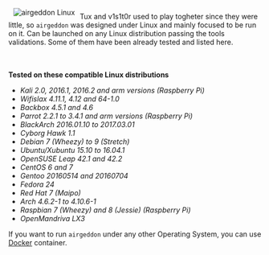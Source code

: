 <img src="https://raw.githubusercontent.com/v1s1t0r1sh3r3/airgeddon/master/imgs/wiki/alien_tux.png" align="left" hspace="10" vspace="6" title="airgeddon Linux"/>

Tux and v1s1t0r used to play togheter since they were little, so `airgeddon` was designed under Linux and mainly focused to be run on it. Can be launched on any Linux distribution passing the tools validations. Some of them have been already tested and listed here.

<br/><br/>
<strong>Tested on these compatible Linux distributions</strong>
<ul>
	<em>
		<li>Kali 2.0, 2016.1, 2016.2 and arm versions (Raspberry Pi)</li>
		<li>Wifislax 4.11.1, 4.12 and 64-1.0</li>
		<li>Backbox 4.5.1 and 4.6</li>
		<li>Parrot 2.2.1 to 3.4.1 and arm versions (Raspberry Pi)</li>
		<li>BlackArch 2016.01.10 to 2017.03.01</li>
		<li>Cyborg Hawk 1.1</li>
		<li>Debian 7 (Wheezy) to 9 (Stretch)</li>
		<li>Ubuntu/Xubuntu 15.10 to 16.04.1</li>
		<li>OpenSUSE Leap 42.1 and 42.2</li>
		<li>CentOS 6 and 7</li>
		<li>Gentoo 20160514 and 20160704</li>
		<li>Fedora 24</li>
		<li>Red Hat 7 (Maipo)</li>
		<li>Arch 4.6.2-1 to 4.10.6-1</li>
		<li>Raspbian 7 (Wheezy) and 8 (Jessie) (Raspberry Pi)</li>
		<li>OpenMandriva LX3</li>
	</em>
</ul>

If you want to run `airgeddon` under any other Operating System, you can use [Docker] container.

[Docker]: https://github.com/v1s1t0r1sh3r3/airgeddon/wiki/Docker